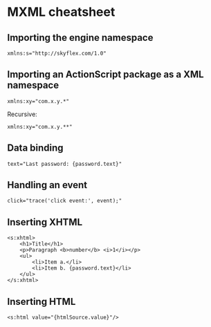 # MXML cheatsheet

## Importing the engine namespace

```
xmlns:s="http://skyflex.com/1.0"
```

## Importing an ActionScript package as a XML namespace

```
xmlns:xy="com.x.y.*"
```

Recursive:

```
xmlns:xy="com.x.y.**"
```

## Data binding

```
text="Last password: {password.text}"
```

## Handling an event

```
click="trace('click event:', event);"
```

## Inserting XHTML

```mxml
<s:xhtml>
    <h1>Title</h1>
    <p>Paragraph <b>number</b> <i>1</i></p>
    <ul>
        <li>Item a.</li>
        <li>Item b. {password.text}</li>
    </ul>
</s:xhtml>
```

## Inserting HTML

```mxml
<s:html value="{htmlSource.value}"/>
```